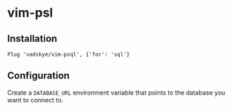 # vim-psl

## Installation
```
Plug 'vadskye/vim-psql', {'for': 'sql'}
```

## Configuration
Create a `DATABASE_URL` environment variable that points to the database you want to connect to.

